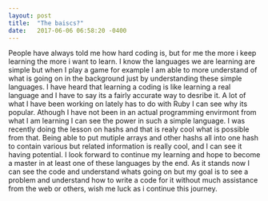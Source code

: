 ```yaml
---
layout: post
title:  "The baiscs?"
date:   2017-06-06 06:58:20 -0400
---
```


  People have always told me how hard coding is, but for me the more i keep learning the more i want to learn. I know the languages we are learning are simple but when I play a game for example I am able to more understand of what is going on in the background just by understanding these simple languages. I have heard that learning a coding is like learning a real language and I have to say its a fairly accurate way to desribe it.
   A lot of what I have been working on lately has to do with Ruby I can see why its popular. Athough I have not been in an actual programming envirmont from what I am learning I can see the power in such a simple language. I was recently doing the lesson on hashs and that is realy cool what is possible from that. Being able to put mutiple arrays and other hashs all into one hash to contain various but related information is really cool, and I can see it having potential.
  I look forward to continue my learning and hope to become a master in at least one of these languages by the end. As it stands now I can see the code and understand whats going on but my goal is to see a problem and understand how to write a code for it without much assistance from the web or others, wish me luck as i continue this journey.
